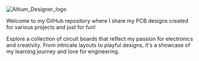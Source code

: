 ![Altium_Designer_logo](https://github.com/dojitha-mirihagalla/Altium-Designs/assets/126095827/583e27e2-215c-4653-8c4c-8c16df885e07)

Welcome to my GitHub repository where I share my PCB designs created for various projects and just for fun! 

Explore a collection of circuit boards that reflect my passion for electronics and creativity. From intricate layouts to playful designs, it's a showcase of my learning journey and love for engineering. 
